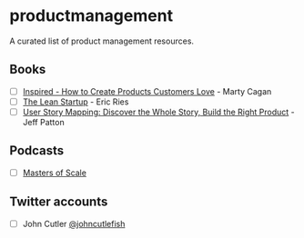 # productmanagement
A curated list of product management resources.

## Books
 - [ ] [Inspired - How to Create Products Customers Love](https://www.amazon.com/Inspired-Create-Products-Customers-Love/dp/0981690408) - Marty Cagan
 - [ ] [The Lean Startup](https://www.amazon.com/Lean-Startup-Entrepreneurs-Continuous-Innovation/dp/0307887898) - Eric Ries
 - [ ] [User Story Mapping: Discover the Whole Story, Build the Right Product](https://www.amazon.com/User-Story-Mapping-Discover-Product/dp/1491904909/ref=as_sl_pc_qf_sp_asin_til?tag=jefpatass-20&linkCode=w00&linkId=NX2UXYQEFAANOFPO&creativeASIN=1491904909) - Jeff Patton
 
## Podcasts
 - [ ] [Masters of Scale](https://itunes.apple.com/us/podcast/masters-of-scale-with-reid-hoffman/id1227971746?mt=2)

## Twitter accounts
 - [ ] John Cutler [@johncutlefish](https://twitter.com/johncutlefish)
